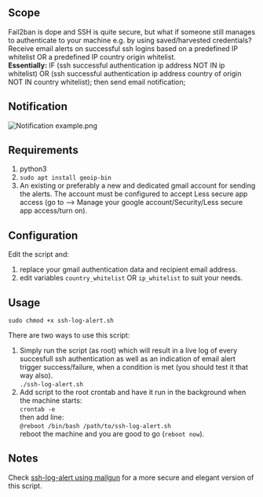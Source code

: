## Scope
Fail2ban is dope and SSH is quite secure, but what if someone still manages to authenticate to your machine e.g. by using saved/harvested credentials? Receive email alerts on successful ssh logins based on a predefined IP whitelist OR a predefined IP country origin whitelist.  
**Essentially:** IF (ssh successful authentication ip address NOT IN ip whitelist) OR (ssh successful authentication ip address country of origin NOT IN country whitelist); then send email notification;

## Notification
![Notification example.png](https://i.ibb.co/550xtBv/logalert.png)

## Requirements
1. python3
2. `sudo apt install geoip-bin`
3. An existing or preferably a new and dedicated gmail account for sending the alerts. The account must be configured to accept Less secure app access (go to --> Manage your google account/Security/Less secure app access/turn on).

## Configuration
Edit the script and:
1. replace your gmail authentication data and recipient email address.
2. edit variables `country_whitelist` OR `ip_whitelist` to suit your needs.

## Usage
`sudo chmod +x ssh-log-alert.sh`  

There are two ways to use this script:
1. Simply run the script (as root) which will result in a live log of every succesfull ssh authentication as well as an indication of email alert trigger success/failure, when a condition is met (you should test it that way also).  
`./ssh-log-alert.sh`
2. Add script to the root crontab and have it run in the background when the machine starts:  
`crontab -e`  
then add line:  
`@reboot /bin/bash /path/to/ssh-log-alert.sh`  
reboot the machine and you are good to go (`reboot now`).

## Notes
Check [ssh-log-alert using mailgun](https://github.com/t3l3machus/ssh-log-alert) for a more secure and elegant version of this script.
